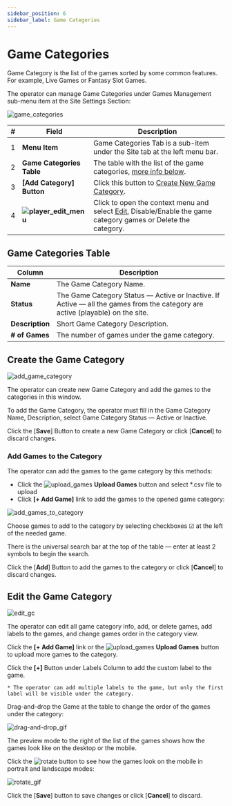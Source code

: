 ```yaml
---
sidebar_position: 6
sidebar_label: Game Categories
---
```


# Game Categories

Game Category is the list of the games sorted by some common features. For example, Live Games or Fantasy Slot Games.

The operator can manage Game Categories under Games Management sub-menu item at the Site Settings Section:

![game_categories](https://i.imgur.com/Ei4EXbJ.png)

| # | Field | Description |
|-|-|-|
| 1 | **Menu Item** | Game Categories Tab is a sub-item under the Site tab at the left menu bar. |
| 2 | **Game Categories Table** | The table with the list of the game categories, [more info below](#game-categories-table). |
| 3 | **[Add Category] Button** | Click this button to [Create New Game Category](#create-the-game-category). |
| 4 | **![player_edit_menu](https://i.imgur.com/HrALxrY.png)** | Click to open the context menu and select [Edit](#edit-the-game-category), Disable/Enable the game category games or Delete the category. |

## Game Categories Table

| Column | Description |
|-|-|
| **Name** | The Game Category Name. |
| **Status** | The Game Category Status &mdash; Active or Inactive. If Active &mdash; all the games from the category are active (playable) on the site. |
| **Description** | Short Game Category Description. |
| **# of Games** | The number of games under the game category. |

## Create the Game Category

![add_game_category](https://i.imgur.com/zbjFoY6.png)

The operator can create new Game Category and add the games to the categories in this window.

To add the Game Category, the operator must fill in the Game Category Name, Description, select Game Category Status &mdash; Active or Inactive.

Click the [**Save**] Button to create a new Game Category or click [**Cancel**] to discard changes.

### Add Games to the Category

The operator can add the games to the game category by this methods:

* Click the ![upload_games](https://i.imgur.com/WBSX3dr.png) **Upload Games** button and select *.csv file to upload
* Click **[+ Add Game]** link to add the games to the opened game category:

![add_games_to_category](https://i.imgur.com/VECR8G2.png)

Choose games to add to the category by selecting checkboxes ☑ at the left of the needed game.

There is the universal search bar at the top of the table &mdash; enter at least 2 symbols to begin the search.

Click the [**Add**] Button to add the games to the category or click [**Cancel**] to discard changes.

## Edit the Game Category

![edit_gc](https://i.imgur.com/QYOqdKr.png)

The operator can edit all game category info, add, or delete games, add labels to the games, and change games order in the category view.

Click the **[+ Add Game]** link or the ![upload_games](https://i.imgur.com/WBSX3dr.png) **Upload Games** button to upload more games to the category.

Click the **[+]** Button under Labels Column to add the custom label to the game.

    * The operator can add multiple labels to the game, but only the first label will be visible under the category.

Drag-and-drop the Game at the table to change the order of the games under the category:

![drag-and-drop_gif](https://i.imgur.com/xgH0LNc.gif)

The preview mode to the right of the list of the games shows how the games look like on the desktop or the mobile.

Click the ![rotate](https://i.imgur.com/cZjm3hJ.png) button to see how the games look on the mobile in portrait and landscape modes:

![rotate_gif](https://i.imgur.com/1KxyUxz.gif)

Click the [**Save**] button to save changes or click [**Cancel**] to discard.
